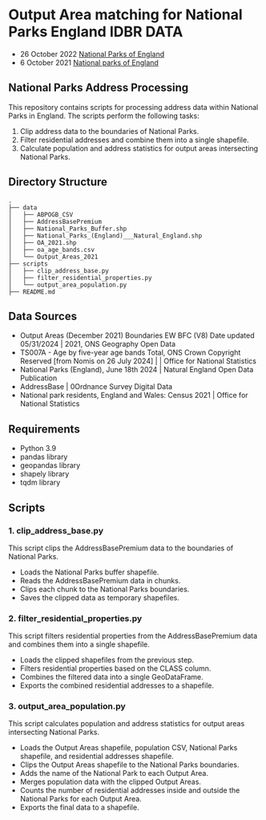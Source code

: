 # Output Area matching for National Parks England IDBR DATA

* 26 October 2022 [National Parks of England](https://www.ons.gov.uk/businessindustryandtrade/business/activitysizeandlocation/adhocs/15177nationalparksofengland)
* 6 October 2021 [National parks of England](https://www.ons.gov.uk/businessindustryandtrade/business/activitysizeandlocation/adhocs/13778nationalparksofengland)


## National Parks Address Processing

This repository contains scripts for processing address data within National Parks in England. The scripts perform the following tasks:

1. Clip address data to the boundaries of National Parks.
2. Filter residential addresses and combine them into a single shapefile.
3. Calculate population and address statistics for output areas intersecting National Parks.

## Directory Structure

```plaintext
.
├── data
│   ├── ABPOGB_CSV
│   ├── AddressBasePremium
│   ├── National_Parks_Buffer.shp
│   ├── National_Parks_(England)___Natural_England.shp
│   ├── OA_2021.shp
│   ├── oa_age_bands.csv
│   └── Output_Areas_2021
├── scripts
│   ├── clip_address_base.py
│   ├── filter_residential_properties.py
│   └── output_area_population.py
├── README.md
```

## Data Sources
* Output Areas (December 2021) Boundaries EW BFC (V8) Date updated 05/31/2024 | 2021, ONS Geography Open Data
* TS007A - Age by five-year age bands Total, ONS Crown Copyright Reserved [from Nomis on 26 July 2024] | | Office for National Statistics 
* National Parks (England), June 18th 2024 | Natural England Open Data Publication
* AddressBase | 0Ordnance Survey Digital Data
* National park residents, England and Wales: Census 2021 | Office for National Statistics 

## Requirements
* Python 3.9
* pandas library
* geopandas library
* shapely library
* tqdm library

## Scripts

### 1. clip_address_base.py
This script clips the AddressBasePremium data to the boundaries of National Parks.
* Loads the National Parks buffer shapefile.
* Reads the AddressBasePremium data in chunks.
* Clips each chunk to the National Parks boundaries.
* Saves the clipped data as temporary shapefiles.

### 2. filter_residential_properties.py
This script filters residential properties from the AddressBasePremium data and combines them into a single shapefile.
* Loads the clipped shapefiles from the previous step.
* Filters residential properties based on the CLASS column.
* Combines the filtered data into a single GeoDataFrame.
* Exports the combined residential addresses to a shapefile.

### 3. output_area_population.py
This script calculates population and address statistics for output areas intersecting National Parks.
* Loads the Output Areas shapefile, population CSV, National Parks shapefile, and residential addresses shapefile.
* Clips the Output Areas shapefile to the National Parks boundaries.
* Adds the name of the National Park to each Output Area.
* Merges population data with the clipped Output Areas.
* Counts the number of residential addresses inside and outside the National Parks for each Output Area.
* Exports the final data to a shapefile.

